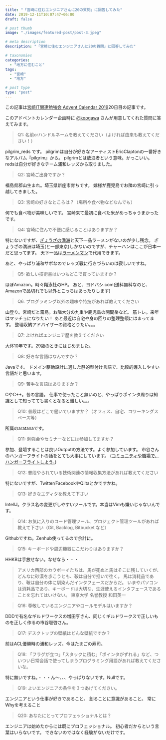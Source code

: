 ```yaml
---
title: "「宮崎に住むエンジニアさんに20の質問」に回答してみた"
date: 2019-12-11T10:07:47+06:00
draft: false

# post thumb
image: "./images/featured-post/post-3.jpeg"

# meta description
description: "「宮崎に住むエンジニアさんに20の質問」に回答してみた"

# taxonomies
categories: 
  - "地方に住むこと"
tags:
  - "宮崎"
  - "地方"

# post type
type: "post"
---
```


この記事は[宮崎IT関連勉強会 Advent Calendar 2019](https://qiita.com/advent-calendar/2019/miyazaki)20日目の記事です。

このアドベントカレンダー企画時に [@koogawa](https://twitter.com/koogawa) さんが用意してくれた質問に答えてみます。

> Q1: 名前orハンドルネームを教えてください（よければ由来も教えてください！）

pilgrim_reds です。
pilgrimは自分が好きなアーティストEricClaptonの一番好きなアルバム『pilgrim』から。
pilgrimとは放浪者という意味。かっこいい。
redsは自分が好きなチーム浦和レッズから取りました。

> Q2: 宮崎ご出身ですか？

福島県郡山生まれ。埼玉県新座市育ちです。
嫁様が鹿児島でお隣の宮崎に引っ越してきました。

> Q3: 宮崎の好きなところは？（場所や食べ物などなんでも）

何でも食べ物が美味しいです。
宮崎来て最初に食べた米がめっちゃうまかったです。

> Q4: 宮崎に住んで不便に感じることはありますか？

特にないですが、[ぎょうざの満洲](http://www.mansyu.co.jp/)と天下一品ラーメンがないのが少し残念。
ぎょうざの満洲は埼玉(と一部東京)しかないのですが、チャーハンはここが日本一だと思ってます。
天下一品は[ラーメンマン](https://tabelog.com/miyazaki/A4501/A450101/45000172/)で代用できます。

あと、やっぱり浦和サポなのでレッズ戦に行きづらいのは寂しいですね。

> Q5: 欲しい技術書はいつもどこで買っていますか？

ほぼAmazon。時々翔泳社のHP。
あと、ヨドバシ.com(送料無料なのと、Amazonで品切れでも以外とこっちはあったりします)

> Q6. プログラミング以外の趣味や特技があれば教えてください

山登り。宮崎だと霧島。お隣大分の九重や鹿児島の開聞岳など。
筋トレ。来年はマッチョになりたい！
あと最近は自宅や身の回りの整理整頓にはまってます。
整理収納アドバイザーの資格とりたい。。。

> Q7: よければエンジニア歴を教えてください

大体10年です。29歳のときにはじめました。

> Q8: 好きな言語はなんですか？

Javaです。
ドメイン駆動設計に適した静的型付け言語で、比較的導入しやすい言語だと思います。

> Q9: 苦手な言語はありますか？

CやC++。昔の言語。
仕事で使ったこと無いのと、やっぱりポインタ周りは知識として知ってても書くとなると難しい。。。

> Q10: 普段はどこで働いていますか？（オフィス、自宅、コワーキングスペース等）

所属のaratanaです。

> Q11: 勉強会やセミナーなどには参加してますか？

参加、登壇することは良いOutputの方法です。よく参加しています。
市谷さんのハンガーフライトの話をとても大事にしています。
([コミュニティや職場で、ハンガーフライトしよう。](http://papanda.hatenablog.com/entry/20090429/1241016409))

> Q12: 普段やられている技術関連の情報収集方法があれば教えてください

特にないですが、Twitter/FacebookやQiitaとかですかね。

> Q13: 好きなエディタを教えて下さい

IntellJ。クラス名の変更がしやすいツールです。本当はVimも嫌いじゃないんです。

> Q14: お気に入りのコード管理ツール、プロジェクト管理ツールがあれば教えて下さい（Git, Backlog, Bitbucket など）

Githubですね。Zenhub使ってるので余計に。

> Q15: キーボードや周辺機器にこだわりはありますか？

HHKBは手放せない。なぜなら・・・

> アメリカ西部のカウボーイたちは、馬が死ぬと馬はそこに残していくが、どんなに砂漠を歩こうとも、鞍は自分で担いで往く。
馬は消耗品であり、鞍は自分の体に馴染んだインタフェースだからだ。
いまやパソコンは消耗品であり、キーボードは大切な、生涯使えるインタフェースであることを忘れてはいけない。
東京大学 名誉教授 和田英一

> Q16: 尊敬しているエンジニアやロールモデルはいますか？

DDDで有名なギルドワークスの増田亨さん、同じくギルドワークスで正しいものを正しく作るの市谷聡啓さん。

> Q17: デスクトップの壁紙はどんな壁紙ですか？

前はACL優勝時の浦和レッズ。今はたまごの寿司。

> Q18: 「フラグが立つ」「スタックに積む」「ポインタがずれる」など、ついつい日常会話で使ってしまうプログラミング用語があれば教えてくださいな。

特に無いですね。・・・ん〜、、、やっぱりないです。Nullです。

> Q19: よいエンジニアの条件を３つあげてください。

エンジニアという仕事が好きであること。
創ることに意識があること。
常にWhyを考えること

> Q20: あなたにとってプロフェッショナルとは？

エンジニアは始めたからには既にプロフェッショナル。
初心者だからという言葉はいらないです。
できないのではなく経験がないだけです。